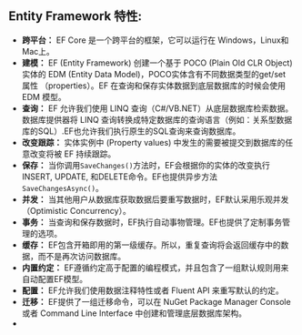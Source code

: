 ## Entity Framework 特性:

- **跨平台：** EF Core 是一个跨平台的框架，它可以运行在 Windows，Linux和 Mac上。
- **建模：** EF (Entity Framework) 创建一个基于 POCO (Plain Old CLR Object) 实体的 EDM (Entity Data Model)，POCO实体含有不同数据类型的get/set 属性 （properties）。EF 在查询和保存实体数据到底层数据库的时候会使用 EDM 模型。
- **查询：** EF 允许我们使用 LINQ 查询（C#/VB.NET）从底层数据库检索数据。数据库提供器将 LINQ 查询转换成特定数据库的查询语言（例如：关系型数据库的SQL）.EF也允许我们执行原生的SQL查询来查询数据库。
- **改变跟踪：** 实体实例中 (Property values) 中发生的需要被提交到数据库的任意改变将被 EF 持续跟踪。
- **保存：** 当你调用`SaveChanges()`方法时，EF会根据你的实体的改变执行INSERT, UPDATE, 和DELETE命令。EF也提供异步方法`SaveChangesAsync()`。
- **并发：** 当其他用户从数据库获取数据后要重写数据时，EF默认采用乐观并发（Optimistic Concurrency）。
- **事务：** 当查询和保存数据时，EF执行自动事物管理。EF也提供了定制事务管理的选项。
- **缓存：** EF包含开箱即用的第一级缓存。所以，重复查询将会返回缓存中的数据，而不是再次访问数据库。
- **内置约定：** EF遵循约定高于配置的编程模式，并且包含了一组默认规则用来自动配置EF模型。
- **配置：** EF允许我们使用数据注释特性或者 Fluent API 来重写默认的约定。
- **迁移：** EF提供了一组迁移命令，可以在 NuGet Package Manager Console 或者 Command Line Interface 中创建和管理底层数据库架构。
- 